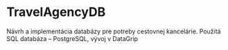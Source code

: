 # TravelAgencyDB
Návrh a implementácia databázy pre potreby cestovnej kancelárie. Použitá SQL databáza – PostgreSQL, vývoj v DataGrip

